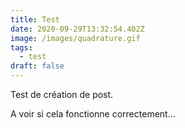 ```yaml
---
title: Test
date: 2020-09-29T13:32:54.402Z
image: /images/quadrature.gif
tags:
  - test
draft: false
---
```

Test de création de post. 

A voir si cela fonctionne correctement...